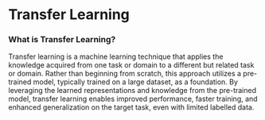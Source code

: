 # Transfer Learning

### What is Transfer Learning?

Transfer learning is a machine learning technique that applies the knowledge acquired from one task or domain to a different but related task or domain. Rather than beginning from scratch, this approach utilizes a pre-trained model, typically trained on a large dataset, as a foundation. By leveraging the learned representations and knowledge from the pre-trained model, transfer learning enables improved performance, faster training, and enhanced generalization on the target task, even with limited labelled data.
